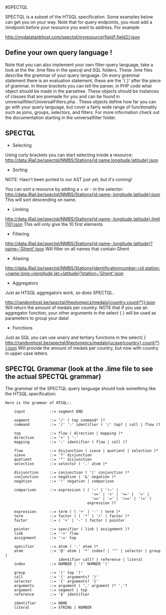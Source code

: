#SPECTQL

SPECTQL is a subset of the HTSQL specification. Some examples below can get you on your way. 
Note that for query endpoints, you must add a /endpoint before your resource you want to address. For example

http://mydatatankhost.com/spectql/myresource{field1,field2}:json

## Define your own query language !

Note that you can also implement your own filter-query language, take a look at the the .lime files in the specql and SQL folders. These .lime files describe the grammar of your query language. On every grammar statement there is an evaluation statement, these are the  '{ }' after the piece of grammar. In these brackets you can tell the parser, in PHP code what object should be made in the parsetree. These objects should be instances of classes that are premade for you and can be found in universalfilter/UniversalFilters.php . These objects define how far you can go with your query language, but cover a fairly wide range of functionality such as joins, groups, selectors, and filters. For more information check out the documentation starting in the universalfilter folder.

## SPECTQL 

* Selecting

Using curly brackets you can start selecting inside a resource:
http://data.iRail.be/spectql/NMBS/Stations{id,name,longitude,latitude}:json

 * Sorting

NOTE: Hasn't been ported to our AST just yet, but it's coming!

You can sort a resource by adding a + or - in the selector:
http://data.iRail.be/spectql/NMBS/Stations{id,name-,longitude,latitude}:json
This will sort descending on name. 

* Limiting

http://data.iRail.be/spectql/NMBS/Stations{id,name-,longitude,latitude}.limit(10):json
This will only give the 10 first elements

* Filtering

http://data.iRail.be/spectql/NMBS/Stations{id,name-,longitude,latitude}?name~'Ghent':json
Will filter on all names that contain Ghent

* Aliasing

http://data.iRail.be/spectql/NMBS/Stations{identificationnumber:=id,station:=name,long:=longitude,lat:=latitude}?station~'Ghent':json

* Aggregators

Just as HTSQL aggregators work, so does SPECTQL.

http://randomhost.be/spectql/theolympics/medals{country,count(*)}:json
Will return the amount of medals per country. NOTE that if you use an aggregator function, your other arguments in the select { } will be used as parameters
to group your data!

* Functions

Just as SQL you can use unairy and tertiary functions in the select{ }
http://randomhost.be/spectql/theolympics/medals{ucase(country},count(*)}:json
Will provide the amount of medals per country, but now with country in upper case letters.

## SPECTQL Grammar (look at the .lime file to see the actual SPECTQL grammar)

The grammar of the SPECTQL query language should look something like the HTSQL specification:


    Here is the grammar of HTSQL::

        input           ::= segment END

        segment         ::= '/' ( top command* )?
        command         ::= '/' ':' identifier ( '/' top? | call | flow )?

        top             ::= flow ( direction | mapping )*
        direction       ::= '+' | '-'
        mapping         ::= ':' identifier ( flow | call )?

        flow            ::= disjunction ( sieve | quotient | selection )*
        sieve           ::= '?' disjunction
        quotient        ::= '^' disjunction
        selection       ::= selector ( '.' atom )*

        disjunction     ::= conjunction ( '|' conjunction )*
        conjunction     ::= negation ( '&' negation )*
        negation        ::= '!' negation | comparison

        comparison      ::= expression ( ( '~' | '!~' |
                                           '<=' | '<' | '>=' |  '>' |
                                           '==' | '=' | '!==' | '!=' )
                                         expression )?

        expression      ::= term ( ( '+' | '-' ) term )*
        term            ::= factor ( ( '*' | '/' ) factor )*
        factor          ::= ( '+' | '-' ) factor | pointer

        pointer         ::= specifier ( link | assignment )?
        link            ::= '->' flow
        assignment      ::= ':=' top

        specifier       ::= atom ( '.' atom )*
        atom            ::= '@' atom | '*' index? | '^' | selector | group |
                            identifier call? | reference | literal
        index           ::= NUMBER | '(' NUMBER ')'

        group           ::= '(' top ')'
        call            ::= '(' arguments? ')'
        selector        ::= '{' arguments? '}'
        arguments       ::= argument ( ',' argument )* ','?
        argument        ::= segment | top
        reference       ::= '$' identifier

        identifier      ::= NAME
        literal         ::= STRING | NUMBER
